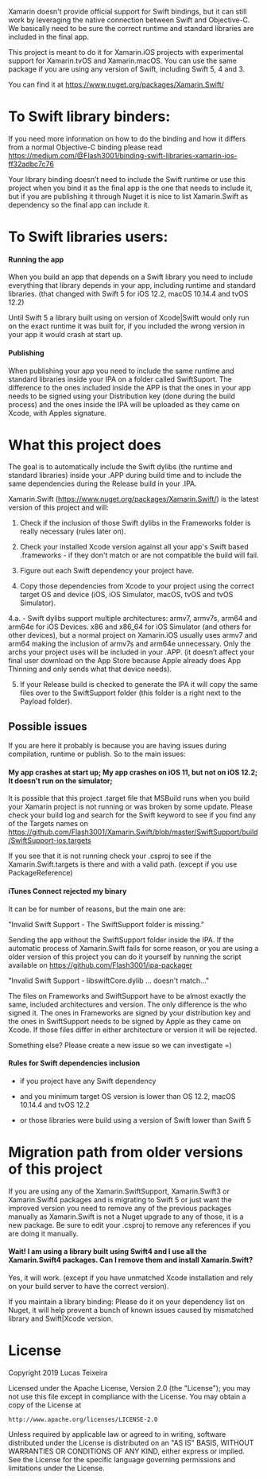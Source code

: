 Xamarin doesn't provide official support for Swift bindings, but it can still work by leveraging the native connection between Swift and Objective-C. We basically need to be sure the correct runtime and standard libraries are included in the final app.

This project is meant to do it for Xamarin.iOS projects with experimental support for Xamarin.tvOS and Xamarin.macOS. You can use the same package if you are using any version of Swift, including Swift 5, 4 and 3. 

You can find it at https://www.nuget.org/packages/Xamarin.Swift/

# To Swift library binders:

If you need more information on how to do the binding and how it differs from a normal Objective-C binding please read 
https://medium.com/@Flash3001/binding-swift-libraries-xamarin-ios-ff32adbc7c76

Your library binding doesn’t need to include the Swift runtime or use this project when you bind it as the final app is the one that needs to include it, but if you are publishing it through Nuget it is nice to list Xamarin.Swift as dependency so the final app can include it.

# To Swift libraries users: 

<h4>Running the app</h4>

When you build an app that depends on a Swift library you need to include everything that library depends in your app, including runtime and standard libraries. (that changed with Swift 5 for iOS 12.2, macOS 10.14.4 and tvOS 12.2)

Until Swift 5 a library built using on version of Xcode|Swift would only run on the exact runtime it was built for, if you included the wrong version in your app it would crash at start up.

<h4>Publishing</h4>

When publishing your app you need to include the same runtime and standard libraries inside your IPA on a folder called SwiftSuport. The difference to the ones included inside the APP is that the ones in your app needs to be signed using your Distribution key (done during the build process) and the ones inside the IPA will be uploaded as they came on Xcode, with Apples signature.


# What this project does

The goal is to automatically include the Swift dylibs (the runtime and standard libraries) inside your .APP during build time and to include the same dependencies during the Release build in your .IPA.

Xamarin.Swift (https://www.nuget.org/packages/Xamarin.Swift/) is the latest version of this project and will: 

  1. Check if the inclusion of those Swift dylibs in the Frameworks folder is really necessary (rules later on).

  2. Check your installed Xcode version against all your app's Swift based .frameworks - if they don't match or are not compatible the build will fail.

  3. Figure out each Swift dependency your project have.

  4. Copy those dependencies from Xcode to your project using the correct target OS and device (iOS, iOS Simulator, macOS, tvOS and tvOS Simulator). 

  4.a. - Swift dylibs support multiple architectures: armv7, armv7s, arm64 and arm64e for iOS Devices. x86 and x86_64 for iOS Simulator (and others for other devices), but a normal project on Xamarin.iOS usually uses armv7 and arm64 making the inclusion of armv7s and arm64e unnecessary. Only the archs your project uses will be included in your .APP. (it doesn’t affect your final user download on the App Store because Apple already does App Thinning and only sends what that device needs).

  5. If your Release build is checked to generate the IPA it will copy the same files over to the SwiftSupport folder (this folder is a right next to the Payload folder).


<h2>Possible issues</h2>

If you are here it probably is because you are having issues during compilation, runtime or publish. So to the main issues: 

<h4>My app crashes at start up; My app crashes on iOS 11, but not on iOS 12.2; It doesn't run on the simulator;</h4>

It is possible that this project .target file that MSBuild runs when you build your Xamarin project is not running or was broken by some update. Please check your build log and search for the Swift keyword to see if you find any of the Targets names on https://github.com/Flash3001/Xamarin.Swift/blob/master/SwiftSupport/build/SwiftSupport-ios.targets

If you see that it is not running check your .csproj to see if the Xamarin.Swift.targets is there and with a valid path. (except if you use PackageReference)

<h4>iTunes Connect rejected my binary</h4>

It can be for number of reasons, but the main one are:

"Invalid Swift Support - The SwiftSupport folder is missing."

Sending the app without the SwiftSupport folder inside the IPA. If the automatic process of Xamarin.Swift fails for some reason, or you are using a older version of this project you can do it yourself by running the script available on https://github.com/Flash3001/ipa-packager 

"Invalid Swift Support - libswiftCore.dylib ... doesn't match..."

The files on Frameworks and SwiftSupport have to be almost exactly the same, included architectures and version. The only difference is the who signed it. The ones in Frameworks are signed by your distribution key and the ones in SwiftSupport needs to be signed by Apple as they came on Xcode. If those files differ in either architecture or version it will be rejected.

Something else? Please create a new issue so we can investigate =) 

<h4>Rules for Swift dependencies inclusion</h4>

* if you project have any Swift dependency

* and you minimum target OS version is lower than OS 12.2, macOS 10.14.4 and tvOS 12.2

* or those libraries were build using a version of Swift lower than Swift 5


# Migration path from older versions of this project

If you are using any of the Xamarin.SwiftSupport, Xamarin.Swift3 or Xamarin.Swift4 packages and is migrating to Swift 5 or just want the improved version you need to remove any of the previous packages manually as Xamarin.Swift is not a Nuget upgrade to any of those, it is a new package. Be sure to edit your .csproj to remove any references if you are doing it manually. 

<h4>Wait! I am using a library built using Swift4 and I use all the Xamarin.Swift4 packages. Can I remove them and install Xamarin.Swift?</h4>

Yes, it will work. (except if you have unmatched Xcode installation and rely on your build server to have the correct version).

If you maintain a library binding: Please do it on your dependency list on Nuget, it will help prevent a bunch of known issues caused by mismatched library and Swift|Xcode version. 

# License
Copyright 2019 Lucas Teixeira

Licensed under the Apache License, Version 2.0 (the "License");
you may not use this file except in compliance with the License.
You may obtain a copy of the License at

    http://www.apache.org/licenses/LICENSE-2.0

Unless required by applicable law or agreed to in writing, software
distributed under the License is distributed on an "AS IS" BASIS,
WITHOUT WARRANTIES OR CONDITIONS OF ANY KIND, either express or implied.
See the License for the specific language governing permissions and
limitations under the License.

